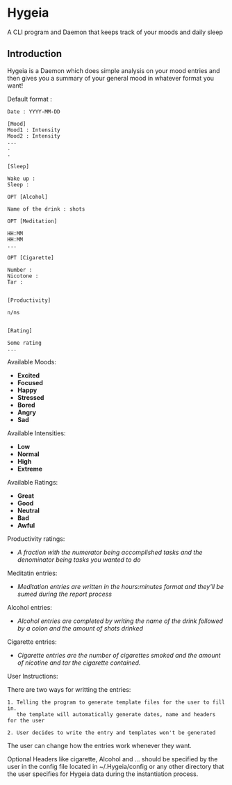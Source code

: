 # Hygeia
A CLI program and Daemon that keeps track of your moods and daily sleep

## Introduction 
Hygeia is a Daemon which does simple analysis on your mood entries and then gives you a summary of your general mood in whatever format you want!


Default format :

``` text
Date : YYYY-MM-DD

[Mood]
Mood1 : Intensity
Mood2 : Intensity
...
.
.

[Sleep] 

Wake up :
Sleep : 

OPT [Alcohol]

Name of the drink : shots 

OPT [Meditation]

HH:MM
HH:MM
...

OPT [Cigarette] 

Number :
Nicotone :
Tar : 


[Productivity]

n/ns


[Rating]

Some rating
...
```

Available Moods:
 - **Excited**
 - **Focused**
 - **Happy**
 - **Stressed**
 - **Bored**
 - **Angry**
 - **Sad**

Available Intensities:
 - **Low**
 - **Normal**
 - **High**
 - **Extreme**

Available Ratings:
 - **Great**
 - **Good**
 - **Neutral**
 - **Bad**
 - **Awful**

Productivity ratings:
 - _A fraction with the numerator being accomplished tasks and the denominator being tasks you wanted to do_
 
Meditatin entries:
 - _Meditation entries are written in the hours:minutes format and they'll be 
    sumed during the report process_
    
Alcohol entries:
 - _Alcohol entries are completed by writing the name of the drink followed by 
    a colon and the amount of shots drinked_
    
Cigarette entries: 
 - _Cigarette entries are the number of cigarettes smoked and the amount of nicotine and tar 
    the cigarette contained._

User Instructions: 

 There are two ways for writting the entries:

    1. Telling the program to generate template files for the user to fill in.
       the template will automatically generate dates, name and headers for the user 

    2. User decides to write the entry and templates won't be generated 
 
 The user can change how the entries work whenever they want.


 Optional Headers like cigarette, Alcohol and ... should be specified by the user 
 in the config file located in ~/.Hygeia/config or any other directory that the 
 user specifies for Hygeia data during the instantiation process.
